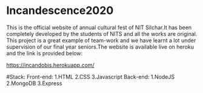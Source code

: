 # Incandescence2020
This is the official website of annual cultural fest of NIT Silchar.It has been completely developed by the students of NITS and all the works are original.
This project is a great example of team-work and we have learnt a lot under supervision of our final year seniors.The website is available live on heroku and the link is provided below:

https://incandobis.herokuapp.com/

#Stack:
Front-end:
1.HTML
2.CSS
3.Javascript
Back-end:
1.NodeJS
2.MongoDB
3.Express
